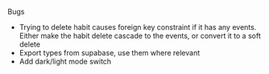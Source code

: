 Bugs
- Trying to delete habit causes foreign key constraint if it has any events. Either make the habit delete cascade to the events, or convert it to a soft delete
- Export types from supabase, use them where relevant
- Add dark/light mode switch
